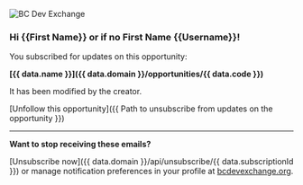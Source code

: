 ![BC Dev Exchange](https://bcdevexchange.org/modules/core/client/img/logo/new-logo.png)

### Hi {{First Name}} or if no First Name {{Username}}!

You subscribed for updates on this opportunity:

**[{{ data.name }}]({{ data.domain }}/opportunities/{{ data.code }})**

It has been modified by the creator. 

[Unfollow this opportunity]({{ Path to unsubscribe from updates on the opportunity }}) 

---

**Want to stop receiving these emails?**

[Unsubscribe now]({{ data.domain }}/api/unsubscribe/{{ data.subscriptionId }}) or manage notification preferences in your profile at [bcdevexchange.org](http://bcdevexchange.org).
